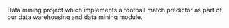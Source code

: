 Data mining project which implements a football match predictor as part of our data warehousing and data mining module. 
